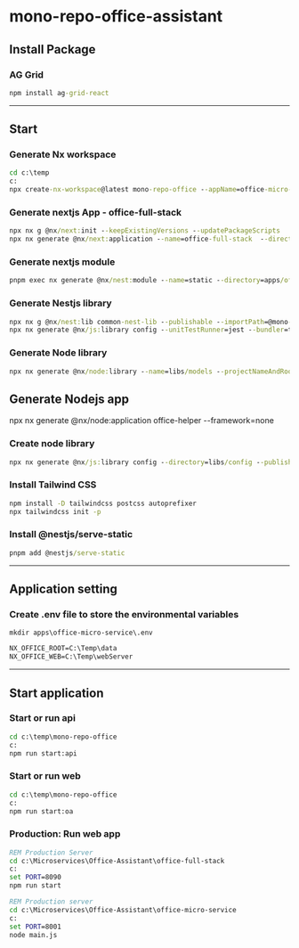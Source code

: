# mono-repo-office-assistant

## Install Package
### AG Grid
```bat
npm install ag-grid-react
```

---

## Start
### Generate Nx workspace
```bat
cd c:\temp
c:
npx create-nx-workspace@latest mono-repo-office --appName=office-micro-service --preset=nest --skipGit=true

```


### Generate nextjs App - office-full-stack
```bat
npx nx g @nx/next:init --keepExistingVersions --updatePackageScripts
npx nx generate @nx/next:application --name=office-full-stack  --directory=apps/office-full-stack --projectNameAndRootFormat=as-provided --style=scss

```


### Generate nextjs module
```bat
pnpm exec nx generate @nx/nest:module --name=static --directory=apps/office-micro-service/src/app/modules --language=ts --nameAndDirectoryFormat=as-provided --no-interactive --dry-run
```


### Generate Nestjs library
```bat
npx nx g @nx/nest:lib common-nest-lib --publishable --importPath=@mono-repo-workspace/common-nest-lib
npx nx generate @nx/js:library config --unitTestRunner=jest --bundler=tsc --includeBabelRc --simpleName
```


### Generate Node library
```bat
npx nx generate @nx/node:library --name=libs/models --projectNameAndRootFormat=as-provided --no-interactive --dry-run
```


## Generate Nodejs app
npx nx generate @nx/node:application office-helper --framework=none




### Create node library
```bat
npx nx generate @nx/js:library config --directory=libs/config --publishable --unitTestRunner=jest --bundler=tsc --importPath=@mono-repo-office/config --dry-run
```


### Install Tailwind CSS
```bat
npm install -D tailwindcss postcss autoprefixer
npx tailwindcss init -p
```


### Install @nestjs/serve-static
```bat
pnpm add @nestjs/serve-static
```

---

## Application setting
### Create .env file to store the environmental variables
```batch
mkdir apps\office-micro-service\.env
```
```txt
NX_OFFICE_ROOT=C:\Temp\data
NX_OFFICE_WEB=C:\Temp\webServer
```

---

## Start application
### Start or run api
```bat
cd c:\temp\mono-repo-office
c:
npm run start:api
```
### Start or run web
```bat
cd c:\temp\mono-repo-office
c:
npm run start:oa
```


### Production: Run web app 
```bat
REM Production Server
cd c:\Microservices\Office-Assistant\office-full-stack
c:
set PORT=8090
npm run start

REM Production server
cd c:\Microservices\Office-Assistant\office-micro-service
c:
set PORT=8001
node main.js
```
